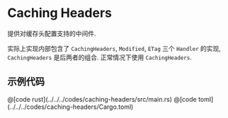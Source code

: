 # Caching Headers

提供对缓存头配置支持的中间件.

实际上实现内部包含了 `CachingHeaders`, `Modified`, `ETag` 三个 `Handler` 的实现, `CachingHeaders` 是后两者的组合. 正常情况下使用 `CachingHeaders`.

## 示例代码

<CodeGroup>
  <CodeGroupItem title="main.rs" active>
@[code rust](../../../codes/caching-headers/src/main.rs)
  </CodeGroupItem>
  <CodeGroupItem title="Cargo.toml">
@[code toml](../../../codes/caching-headers/Cargo.toml)
  </CodeGroupItem>
</CodeGroup>
